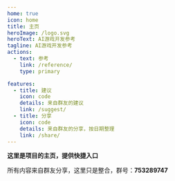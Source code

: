 ```yaml
---
home: true
icon: home
title: 主页
heroImage: /logo.svg
heroText: AI游戏开发参考
tagline: AI游戏开发参考
actions:
  - text: 参考
    link: /reference/
    type: primary

features:
  - title: 建议
    icon: code
    details: 来自群友的建议
    link: /suggest/
  - title: 分享
    icon: code
    details: 来自群友的分享，按日期整理
    link: /share/
---
```


**这里是项目的主页，提供快捷入口**

所有内容来自群友分享，这里只是整合，群号：**753289747**
